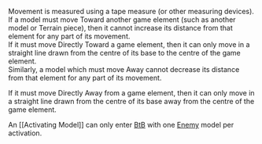 Movement is measured using a tape measure (or other measuring devices).  
If a model must move Toward another game element (such as another model or Terrain piece), then it cannot increase its distance from that element for any part of its movement.  
If it must move Directly Toward a game element, then it can only move in a straight line drawn from the centre of its base to the centre of the game element.  
Similarly, a model which must move Away cannot decrease its distance from that element for any part of its movement.  

If it must move Directly Away from a game element, then it can only move in a straight line drawn from the centre of its base away from the centre of the game element.  

An [[Activating Model]] can only enter [BtB](BtB.md) with one [Enemy](Enemy-Friendly.md) model per activation.